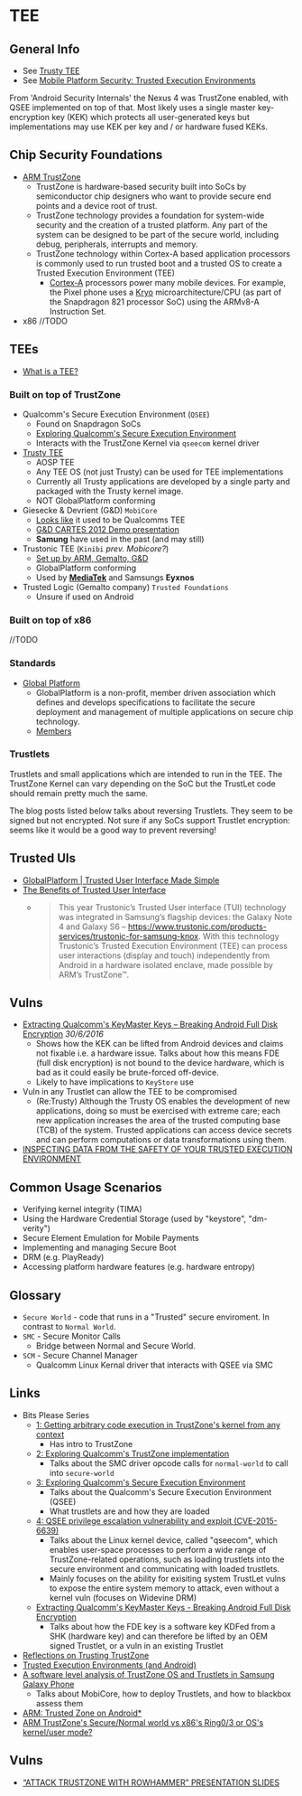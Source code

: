 # TEE

## General Info

- See [Trusty TEE](https://source.android.com/security/trusty/index.html)
- See [Mobile Platform Security: Trusted Execution Environments](http://asokan.org/asokan/Padova2014/tutorial-mobileplatsec.pdf)

From 'Android Security Internals' the Nexus 4 was TrustZone enabled, with QSEE implemented on top of that. Most likely uses a single master key-encryption key (KEK) which protects all user-generated keys but implementations may use KEK per key and / or hardware fused KEKs.

## Chip Security Foundations

- [ARM TrustZone](https://www.arm.com/products/security-on-arm/trustzone)
  - TrustZone is hardware-based security built into SoCs by semiconductor chip designers who want to provide secure end points and a device root of trust. 
  - TrustZone technology provides a foundation for system-wide security and the creation of a trusted platform. Any part of the system can be designed to be part of the secure world, including debug, peripherals, interrupts and memory.
  - TrustZone technology within Cortex-A based application processors is commonly used to run trusted boot and a trusted OS to create a Trusted Execution Environment (TEE)
    - [Cortex-A](https://www.arm.com/products/processors/cortex-a) processors power many mobile devices. For example, the Pixel phone uses a [Kryo](https://en.wikipedia.org/wiki/Kryo_(microarchitecture)) microarchitecture/CPU (as part of the Snapdragon 821 processor SoC) using the ARMv8-A Instruction Set. 
- x86 //TODO
  
## TEEs

- [What is a TEE?](https://www.globalplatform.org/mediaguidetee.asp)

### Built on top of TrustZone
   
- Qualcomm's Secure Execution Environment (`QSEE`)
  - Found on Snapdragon SoCs
  - [Exploring Qualcomm's Secure Execution Environment](http://bits-please.blogspot.co.uk/2016/04/exploring-qualcomms-secure-execution.html)
  - Interacts with the TrustZone Kernel via `qseecom` kernel driver
- [Trusty TEE](https://source.android.com/security/trusty/)
  - AOSP TEE
  - Any TEE OS (not just Trusty) can be used for TEE implementations
  - Currently all Trusty applications are developed by a single party and packaged with the Trusty kernel image.
  - NOT GlobalPlatform conforming
- Giesecke & Devrient (G&D) `MobiCore`
  - [Looks like](http://www.smartinsights.net/Secure-Transactions-News/ARM-Gemalto-and-G-D-launch-Trustonic-for-TEE) it used to be Qualcomms TEE
  - [G&D CARTES 2012 Demo presentation](https://www.gi-de.com/gd_media/media/documents/complementary_material/events_1/04_STE_CARTES__Demo_Presentation.pdf)
  - **Samung** have used in the past (and may still)
- Trustonic TEE (`Kinibi` _prev. Mobicore?_)
  - [Set up by ARM, Gemalto, G&D](http://www.smartinsights.net/Secure-Transactions-News/ARM-Gemalto-and-G-D-launch-Trustonic-for-TEE)
  - GlobalPlatform conforming
  - Used by [**MediaTek**](https://www.trustonic.com/news/company/mediatek-licences-trustonic-trusted-execution-environment/) and Samsungs **Eyxnos**
- Trusted Logic (Gemalto company) `Trusted Foundations`
  - Unsure if used on Android


### Built on top of x86

//TODO

### Standards

- [Global Platform](https://www.globalplatform.org/)
  - GlobalPlatform is a non-profit, member driven association which defines and develops specifications to facilitate the secure deployment and management of multiple applications on secure chip technology. 
  - [Members](https://www.globalplatform.org/membershipcurrentfull.asp)

### Trustlets

Trustlets and small applications which are intended to run in the TEE. The TrustZone Kernel  can vary depending on the SoC but the TrustLet code should remain pretty much the same. 

The blog posts listed below talks about reversing Trustlets. They seem to be signed but not encrypted. Not sure if any SoCs support Trustlet encryption: seems like it would be a good way to prevent reversing!

## Trusted UIs

- [GlobalPlatform | Trusted User Interface Made Simple](https://www.globalplatform.org/mediaguidetrustedui.asp)
- [The Benefits of Trusted User Interface](https://www.trustonic.com/news/blog/benefits-trusted-user-interface/)
  - > This year Trustonic’s Trusted User interface (TUI) technology was integrated in Samsung’s flagship devices: the Galaxy Note 4 and Galaxy S6 – https://www.trustonic.com/products-services/trustonic-for-samsung-knox.  With this technology Trustonic’s Trusted Execution Environment (TEE) can process user interactions (display and touch) independently from Android in a hardware isolated enclave, made possible by ARM’s TrustZone™. 

## Vulns

- [Extracting Qualcomm's KeyMaster Keys – Breaking Android Full Disk Encryption](https://news.ycombinator.com/item?id=12007923) _30/6/2016_
  - Shows how the KEK can be lifted from Android devices and claims not fixable i.e. a hardware issue. Talks about how this means FDE (full disk encryption) is not bound to the device hardware, which is bad as it could easily be brute-forced off-device. 
  - Likely to have implications to `KeyStore` use
- Vuln in any Trustlet can allow the TEE to be compromised
  - (Re:Trusty) Although the Trusty OS enables the development of new applications, doing so must be exercised with extreme care; each new application increases the area of the trusted computing base (TCB) of the system. Trusted applications can access device secrets and can perform computations or data transformations using them.
- [INSPECTING DATA FROM THE SAFETY OF YOUR TRUSTED EXECUTION ENVIRONMENT](https://www.blackhat.com/docs/ldn-15/materials/london-15-Williams-Inspecting-Data-From-The-Safety-Of-Your-Trusted-Execution-Environment.pdf)
  
## Common Usage Scenarios

- Verifying kernel integrity (TIMA)
- Using the Hardware Credential Storage (used by "keystore", "dm-verity")
- Secure Element Emulation for Mobile Payments
- Implementing and managing Secure Boot
- DRM (e.g. PlayReady)
- Accessing platform hardware features (e.g. hardware entropy)

## Glossary 

- `Secure World` - code that runs in a "Trusted" secure enviroment. In contrast to `Normal World`.
- `SMC` - Secure Monitor Calls
  - Bridge between Normal and Secure World.
- `SCM` - Secure Channel Manager
  - Qualcomm Linux Kernal driver that interacts with QSEE via SMC

## Links

- Bits Please Series
  - [1: Getting arbitrary code execution in TrustZone's kernel from any context](http://bits-please.blogspot.co.uk/2015/03/getting-arbitrary-code-execution-in.html)
    - Has intro to TrustZone
  - [2: Exploring Qualcomm's TrustZone implementation](http://bits-please.blogspot.co.uk/2015/08/exploring-qualcomms-trustzone.html)
    - Talks about the SMC driver opcode calls for `normal-world` to call into `secure-world`
  - [3: Exploring Qualcomm's Secure Execution Environment](http://bits-please.blogspot.co.uk/2016/04/exploring-qualcomms-secure-execution.html)
    - Talks about the Qualcomm's Secure Execution Environment (QSEE)
    - What trustlets are and how they are loaded
  - [4: QSEE privilege escalation vulnerability and exploit (CVE-2015-6639)](http://bits-please.blogspot.co.uk/2016/05/qsee-privilege-escalation-vulnerability.html)
    - Talks about the Linux kernel device, called "qseecom", which enables user-space processes to perform a wide range of TrustZone-related operations, such as loading trustlets into the secure environment and communicating with loaded trustlets.
    - Mainly focuses on the ability for exisiting system TrustLet vulns to expose the entire system memory to attack, even without a kernel vuln (focuses on Widevine DRM)
  - [Extracting Qualcomm's KeyMaster Keys - Breaking Android Full Disk Encryption](http://bits-please.blogspot.co.uk/2016/06/extracting-qualcomms-keymaster-keys.html)
    - Talks about how the FDE key is a software key KDFed from a SHK (hardware key) and can therefore be lifted by an OEM signed Trustlet, or a vuln in an existing Trustlet
- [Reflections on Trusting TrustZone](https://www.blackhat.com/docs/us-14/materials/us-14-Rosenberg-Reflections-on-Trusting-TrustZone.pdf)
- [Trusted Execution Environments (and Android)](https://usmile.at/sites/default/files/androidsecuritysymposium/presentations2015/Ekberg_AndroidAndTrustedExecutionEnvironments.pdf)
- [A software level analysis of TrustZone OS and Trustlets in Samsung Galaxy Phone](https://sensepost.com/blog/2013/a-software-level-analysis-of-trustzone-os-and-trustlets-in-samsung-galaxy-phone/)
  - Talks about MobiCore, how to deploy Trustlets, and how to blackbox assess them
- [ARM: Trusted Zone on Android\*](https://www.slideshare.net/lekaha/arm-trusted-zone-on-android)  
- [ARM TrustZone's Secure/Normal world vs x86's Ring0/3 or OS's kernel/user mode?](https://community.arm.com/developer/ip-products/processors/trustzone-for-armv8-m/f/trustzone-armv8-m-forum/4536/arm-trustzone-s-secure-normal-world-vs-x86-s-ring0-3-or-os-s-kernel-user-mode)

## Vulns

- [“ATTACK TRUSTZONE WITH ROWHAMMER” PRESENTATION SLIDES](http://www.eshard.com/2017/04/20/download-attack-trustzone-with-rowhammer-presentation-slides/)
